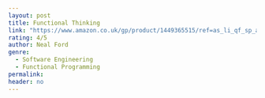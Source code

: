 ```yaml
---
layout: post
title: Functional Thinking
link: "https://www.amazon.co.uk/gp/product/1449365515/ref=as_li_qf_sp_asin_il_tl?ie=UTF8&camp=1634&creative=6738&creativeASIN=1449365515&linkCode=as2&tag=jussihallilac-21"
rating: 4/5
author: Neal Ford
genre:
  - Software Engineering
  - Functional Programming
permalink:
header: no
---
```


